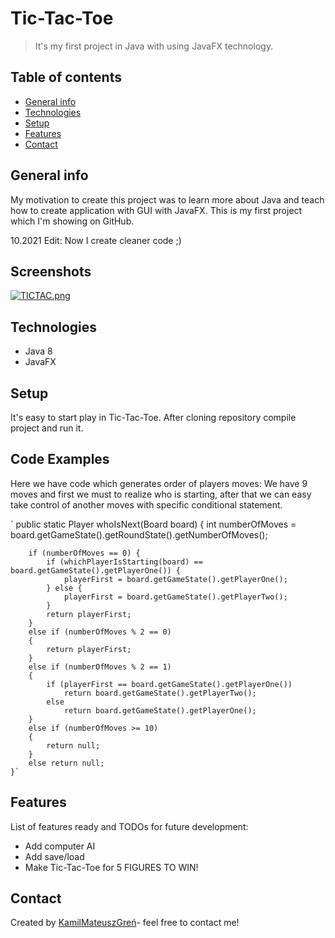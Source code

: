 # Tic-Tac-Toe
> It's my first project in Java with using JavaFX technology. 

## Table of contents
* [General info](#general-info)
* [Technologies](#technologies)
* [Setup](#setup)
* [Features](#features)
* [Contact](#contact)

## General info
My motivation to create this project was to learn more about Java and teach how to create application with GUI with JavaFX. This is my first project which I'm showing on GitHub. 

10.2021 Edit: Now I create cleaner code ;)

## Screenshots
[![TICTAC.png](https://i.postimg.cc/ZYvWNLs3/TICTAC.png)](https://postimg.cc/Jtm7VjL4)

## Technologies
* Java 8
* JavaFX

## Setup
It's easy to start play in Tic-Tac-Toe. After cloning repository compile project and run it. 

## Code Examples
Here we have code which generates order of players moves:
We have 9 moves and first we must to realize who is starting, after that we can easy take control of another moves with specific conditional statement.

` public static Player whoIsNext(Board board) {
        int numberOfMoves = board.getGameState().getRoundState().getNumberOfMoves();

        if (numberOfMoves == 0) {
            if (whichPlayerIsStarting(board) == board.getGameState().getPlayerOne()) {
                playerFirst = board.getGameState().getPlayerOne();
            } else {
                playerFirst = board.getGameState().getPlayerTwo();
            }
            return playerFirst;
        }
        else if (numberOfMoves % 2 == 0)
        {
            return playerFirst;
        }
        else if (numberOfMoves % 2 == 1)
        {
            if (playerFirst == board.getGameState().getPlayerOne())
                return board.getGameState().getPlayerTwo();
            else
                return board.getGameState().getPlayerOne();
        }
        else if (numberOfMoves >= 10)
        {
            return null;
        }
        else return null;
    }`

## Features
List of features ready and TODOs for future development:
* Add computer AI
* Add save/load
* Make Tic-Tac-Toe for 5 FIGURES TO WIN!

## Contact
Created by [KamilMateuszGreń](Kamilogren@gmail.com)- feel free to contact me!
